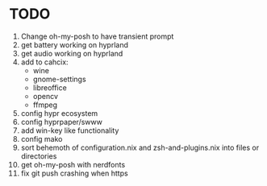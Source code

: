 # TODO
1. Change oh-my-posh to have transient prompt
2. get battery working on hyprland
3. get audio working on hyprland
4. add to cahcix:
    - wine
    - gnome-settings
    - libreoffice
    - opencv
    - ffmpeg
5. config hypr ecosystem
6. config hyprpaper/swww
7. add win-key like functionality
8. config mako
9. sort behemoth of configuration.nix and zsh-and-plugins.nix into files or directories
10. get oh-my-posh with nerdfonts
11. fix git push crashing when https
